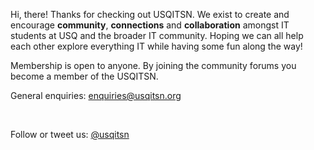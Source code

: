 
<p></p>
<p>Hi, there! Thanks for checking out USQITSN. We exist to create and encourage <strong>community</strong>, <strong>connections</strong> and <strong>collaboration</strong> amongst IT students at USQ and the broader IT community. Hoping we can all help each other explore everything IT while having some fun along the way!</p>
<p></p>
<p>Membership is open to anyone. By joining the community forums you become a member of the USQITSN.</p>
<p></p>
<p>General enquiries: <a href="mailto:enquiries@usqitsn.org">enquiries@usqitsn.org</a></p>
<br>
<p>Follow or tweet us: <a href="http://twitter.com/usqitsn">@usqitsn</a></p>
